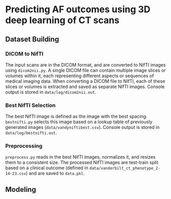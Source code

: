 # Predicting AF outcomes using 3D deep learning of CT scans

## Dataset Building
### DICOM to NifTI
The input scans are in the DICOM format, and are converted to NifTI images using `dicom2nii.py`. A single DICOM file can contain multiple image slices or volumes within it, each representing different aspects or sequences of medical imaging data. When converting a DICOM file to NIfTI, each of these slices or volumes is extracted and saved as separate NIfTI images. Console output is stored in `data/log/dicom2nii.out`.

### Best NifTI Selection
The best NifTI image is defined as the image with the best spacing. `bestnifti.py` selects this image based on a lookup table of previously generated images (`data/vandyniftibest.csv`). Console output is stored in `data/log/bestnifti.out`.

### Preprocessing
`preprocess.py` reads in the best NifTI images, normalizes it, and resizes them to a consistent size. The processed NifTI images are test-train split based on a clinical outcome (defined in `data/vanderbilt_ct_phenotype_2-14-23.csv`) and are saved to `data.pkl`. 

## Modeling
